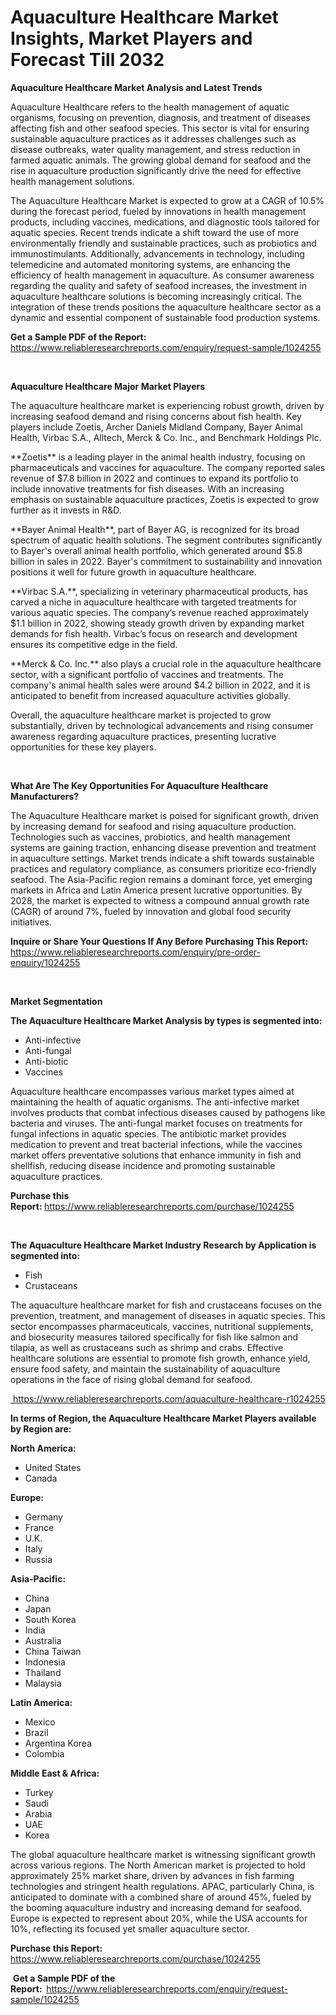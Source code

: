 <p><h1>Aquaculture Healthcare Market Insights, Market Players and Forecast Till 2032</h1></p><p><strong>Aquaculture Healthcare Market Analysis and Latest Trends</strong></p>
<p><p>Aquaculture Healthcare refers to the health management of aquatic organisms, focusing on prevention, diagnosis, and treatment of diseases affecting fish and other seafood species. This sector is vital for ensuring sustainable aquaculture practices as it addresses challenges such as disease outbreaks, water quality management, and stress reduction in farmed aquatic animals. The growing global demand for seafood and the rise in aquaculture production significantly drive the need for effective health management solutions.</p><p>The Aquaculture Healthcare Market is expected to grow at a CAGR of 10.5% during the forecast period, fueled by innovations in health management products, including vaccines, medications, and diagnostic tools tailored for aquatic species. Recent trends indicate a shift toward the use of more environmentally friendly and sustainable practices, such as probiotics and immunostimulants. Additionally, advancements in technology, including telemedicine and automated monitoring systems, are enhancing the efficiency of health management in aquaculture. As consumer awareness regarding the quality and safety of seafood increases, the investment in aquaculture healthcare solutions is becoming increasingly critical. The integration of these trends positions the aquaculture healthcare sector as a dynamic and essential component of sustainable food production systems.</p></p>
<p><strong>Get a Sample PDF of the Report:&nbsp;</strong> <a href="https://www.reliableresearchreports.com/enquiry/request-sample/1024255?utm_campaign=3452&utm_medium=2&utm_source=Github&utm_content=ia&utm_term=16042025&utm_id=aquaculture-healthcare">https://www.reliableresearchreports.com/enquiry/request-sample/1024255</a></p>
<p>&nbsp;</p>
<p><strong>Aquaculture Healthcare Major Market Players</strong></p>
<p><p>The aquaculture healthcare market is experiencing robust growth, driven by increasing seafood demand and rising concerns about fish health. Key players include Zoetis, Archer Daniels Midland Company, Bayer Animal Health, Virbac S.A., Alltech, Merck & Co. Inc., and Benchmark Holdings Plc.</p><p>**Zoetis** is a leading player in the animal health industry, focusing on pharmaceuticals and vaccines for aquaculture. The company reported sales revenue of $7.8 billion in 2022 and continues to expand its portfolio to include innovative treatments for fish diseases. With an increasing emphasis on sustainable aquaculture practices, Zoetis is expected to grow further as it invests in R&D.</p><p>**Bayer Animal Health**, part of Bayer AG, is recognized for its broad spectrum of aquatic health solutions. The segment contributes significantly to Bayer's overall animal health portfolio, which generated around $5.8 billion in sales in 2022. Bayer's commitment to sustainability and innovation positions it well for future growth in aquaculture healthcare.</p><p>**Virbac S.A.**, specializing in veterinary pharmaceutical products, has carved a niche in aquaculture healthcare with targeted treatments for various aquatic species. The company’s revenue reached approximately $1.1 billion in 2022, showing steady growth driven by expanding market demands for fish health. Virbac’s focus on research and development ensures its competitive edge in the field.</p><p>**Merck & Co. Inc.** also plays a crucial role in the aquaculture healthcare sector, with a significant portfolio of vaccines and treatments. The company's animal health sales were around $4.2 billion in 2022, and it is anticipated to benefit from increased aquaculture activities globally.</p><p>Overall, the aquaculture healthcare market is projected to grow substantially, driven by technological advancements and rising consumer awareness regarding aquaculture practices, presenting lucrative opportunities for these key players.</p></p>
<p>&nbsp;</p>
<p><strong>What Are The Key Opportunities For Aquaculture Healthcare Manufacturers?</strong></p>
<p><p>The Aquaculture Healthcare market is poised for significant growth, driven by increasing demand for seafood and rising aquaculture production. Technologies such as vaccines, probiotics, and health management systems are gaining traction, enhancing disease prevention and treatment in aquaculture settings. Market trends indicate a shift towards sustainable practices and regulatory compliance, as consumers prioritize eco-friendly seafood. The Asia-Pacific region remains a dominant force, yet emerging markets in Africa and Latin America present lucrative opportunities. By 2028, the market is expected to witness a compound annual growth rate (CAGR) of around 7%, fueled by innovation and global food security initiatives.</p></p>
<p><strong>Inquire or Share Your Questions If Any Before Purchasing This Report:</strong> <a href="https://www.reliableresearchreports.com/enquiry/pre-order-enquiry/1024255?utm_campaign=3452&utm_medium=2&utm_source=Github&utm_content=ia&utm_term=16042025&utm_id=aquaculture-healthcare">https://www.reliableresearchreports.com/enquiry/pre-order-enquiry/1024255</a></p>
<p>&nbsp;</p>
<p><strong>Market Segmentation</strong></p>
<p><strong>The Aquaculture Healthcare Market Analysis by types is segmented into:</strong></p>
<p><ul><li>Anti-infective</li><li>Anti-fungal</li><li>Anti-biotic</li><li>Vaccines</li></ul></p>
<p><p>Aquaculture healthcare encompasses various market types aimed at maintaining the health of aquatic organisms. The anti-infective market involves products that combat infectious diseases caused by pathogens like bacteria and viruses. The anti-fungal market focuses on treatments for fungal infections in aquatic species. The antibiotic market provides medication to prevent and treat bacterial infections, while the vaccines market offers preventative solutions that enhance immunity in fish and shellfish, reducing disease incidence and promoting sustainable aquaculture practices.</p></p>
<p><strong>Purchase this Report:&nbsp;</strong><a href="https://www.reliableresearchreports.com/purchase/1024255?utm_campaign=3452&utm_medium=2&utm_source=Github&utm_content=ia&utm_term=16042025&utm_id=aquaculture-healthcare">https://www.reliableresearchreports.com/purchase/1024255</a></p>
<p>&nbsp;</p>
<p><strong>The Aquaculture Healthcare Market Industry Research by Application is segmented into:</strong></p>
<p><ul><li>Fish</li><li>Crustaceans</li></ul></p>
<p><p>The aquaculture healthcare market for fish and crustaceans focuses on the prevention, treatment, and management of diseases in aquatic species. This sector encompasses pharmaceuticals, vaccines, nutritional supplements, and biosecurity measures tailored specifically for fish like salmon and tilapia, as well as crustaceans such as shrimp and crabs. Effective healthcare solutions are essential to promote fish growth, enhance yield, ensure food safety, and maintain the sustainability of aquaculture operations in the face of rising global demand for seafood.</p></p>
<p><a href="https://www.reliableresearchreports.com/aquaculture-healthcare-r1024255?utm_campaign=3452&utm_medium=2&utm_source=Github&utm_content=ia&utm_term=16042025&utm_id=aquaculture-healthcare">&nbsp;https://www.reliableresearchreports.com/aquaculture-healthcare-r1024255</a></p>
<p><strong>In terms of Region, the Aquaculture Healthcare Market Players available by Region are:</strong></p>
<p>
    <p> <strong> North America: </strong>
        <ul>
            <li>United States</li>
            <li>Canada</li>
        </ul>
        </p> 
    <p> <strong> Europe: </strong>
        <ul>
            <li>Germany</li>
            <li>France</li>
            <li>U.K.</li>
            <li>Italy</li>
            <li>Russia</li>
        </ul>
        </p> 
    <p> <strong> Asia-Pacific: </strong>
        <ul>
            <li>China</li>
            <li>Japan</li>
            <li>South Korea</li>
            <li>India</li>
            <li>Australia</li>
            <li>China Taiwan</li>
            <li>Indonesia</li>
            <li>Thailand</li>
            <li>Malaysia</li>
        </ul>
        </p> 
    <p> <strong> Latin America: </strong>
        <ul>
            <li>Mexico</li>
            <li>Brazil</li>
            <li>Argentina Korea</li>
            <li>Colombia</li>
        </ul>
        </p> 
    <p> <strong> Middle East & Africa: </strong>
        <ul>
            <li>Turkey</li>
            <li>Saudi</li>
            <li>Arabia</li>
            <li>UAE</li>
            <li>Korea</li>
        </ul>
    </p>
    </p>
<p><p>The global aquaculture healthcare market is witnessing significant growth across various regions. The North American market is projected to hold approximately 25% market share, driven by advances in fish farming technologies and stringent health regulations. APAC, particularly China, is anticipated to dominate with a combined share of around 45%, fueled by the booming aquaculture industry and increasing demand for seafood. Europe is expected to represent about 20%, while the USA accounts for 10%, reflecting its focused yet smaller aquaculture sector.</p></p>
<p><strong>Purchase this Report: </strong><a href="https://www.reliableresearchreports.com/purchase/1024255?utm_campaign=3452&utm_medium=2&utm_source=Github&utm_content=ia&utm_term=16042025&utm_id=aquaculture-healthcare">https://www.reliableresearchreports.com/purchase/1024255</a></p>
<p>&nbsp;<strong>Get a Sample PDF of the Report:&nbsp;&nbsp;</strong><a href="https://www.reliableresearchreports.com/enquiry/request-sample/1024255?utm_campaign=3452&utm_medium=2&utm_source=Github&utm_content=ia&utm_term=16042025&utm_id=aquaculture-healthcare">https://www.reliableresearchreports.com/enquiry/request-sample/1024255</a></p>
<p><strong></strong></p>
<p><p></p><p></p><p></p></p>
